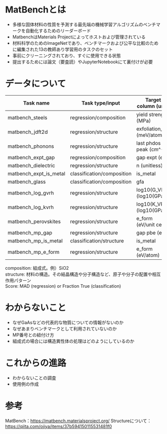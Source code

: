 # MatBenchとは
- 多様な固体材料の性質を予測する最先端の機械学習アルゴリズムのベンチマークを自動化するためのリーダーボード
- MatbenchはMaterials Projectによってホストおよび管理されている
- 材料科学のためのImageNetであり、ベンチマークおよび公平な比較のために編集された13の教師あり学習用のタスクのセット  
- 事前にクリーニングされており、すぐに使用できる状態
- 提出するためには論文（要査読）やJupyterNotebookにて裏付けが必要


# データについて

| Task name            | Task type/input       | Target column (unit)        | Samples  | Score |
|----------------------|-----------------------|-----------------------------|----------|---------------------------------------------------|
| matbench_steels      | regression/composition | yield strength (MPa)        | 312      | 229.3743|
| matbench_jdft2d      | regression/structure  | exfoliation_en (meV/atom)   | 636      | 67.2020|
| matbench_phonons     | regression/structure  | last phdos peak (cm^-1)     | 1,265    | 323.7870|
| matbench_expt_gap    | regression/composition | gap expt (eV)               | 4,604    | 1.1432|
| matbench_dielectric  | regression/structure  | n (unitless)                | 4,764    | 0.8085|
| matbench_expt_is_metal | classification/composition | is_metal                | 4,921    | 0.4981|
| matbench_glass       | classification/composition | gfa                     | 5,680    | 0.7104|
| matbench_log_gvrh    | regression/structure  | log10(G_VRH) (log10(GPa))   | 10,987   | 0.2931|
| matbench_log_kvrh    | regression/structure  | log10(K_VRH) (log10(GPa))   | 10,987   | 0.2897|
| matbench_perovskites | regression/structure  | e_form (eV/unit cell)       | 18,928   | 0.5660|
| matbench_mp_gap      | regression/structure  | gap pbe (eV)                | 106,113  | 1.3271|
| matbench_mp_is_metal | classification/structure | is_metal                 | 106,113  | 0.4349|
| matbench_mp_e_form   | regression/structure  | e_form (eV/atom)            |132,752	| 1.0059|

composition: 組成式。例）SiO2  
structure: 材料の構造。その結晶構造や分子構造など、原子や分子の配置や相互作用パターン  
Score: MAD (regression) or Fraction True (classification)  

# わからないこと
- なぜGaAsなどの代表的な物質についての情報がないのか
- なぜあまりベンチマークとして利用されていないのか
- MP番号との紐付け方
- 組成式の場合には構造異性体の処理はどのようにしているのか

# これからの進路
- わからないことの調査
- 使用例の作成

# 参考
MatBench：https://matbench.materialsproject.org/
Structureについて：https://qiita.com/ojiya/items/37b594150115531481f0

